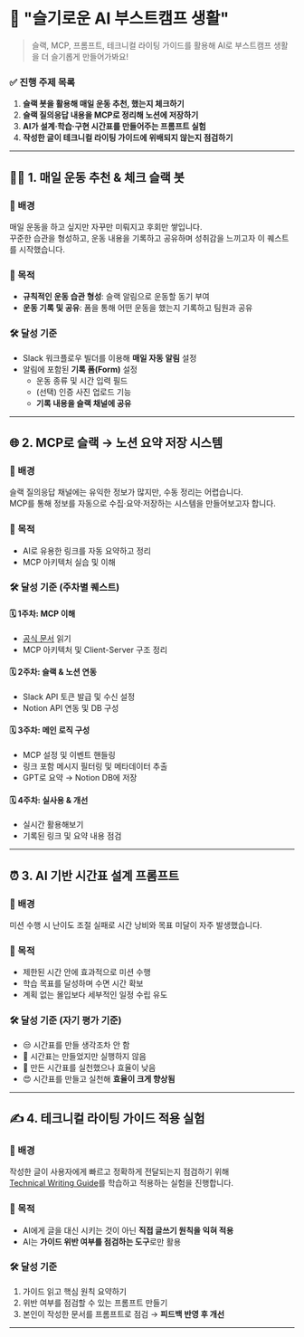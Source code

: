 # 📌 "슬기로운 AI 부스트캠프 생활"

> 슬랙, MCP, 프롬프트, 테크니컬 라이팅 가이드를 활용해
> AI로 부스트캠프 생활을 더 슬기롭게 만들어가봐요!


### ✅ 진행 주제 목록

1. **슬랙 봇을 활용해 매일 운동 추천, 했는지 체크하기**
2. **슬랙 질의응답 내용을 MCP로 정리해 노션에 저장하기**
3. **AI가 설계·학습·구현 시간표를 만들어주는 프롬프트 실험**
4. **작성한 글이 테크니컬 라이팅 가이드에 위배되지 않는지 점검하기**

---

## 🏋️‍♀️ 1. 매일 운동 추천 & 체크 슬랙 봇

### 📌 배경
매일 운동을 하고 싶지만 자꾸만 미뤄지고 후회만 쌓입니다.  
꾸준한 습관을 형성하고, 운동 내용을 기록하고 공유하며 성취감을 느끼고자 이 퀘스트를 시작했습니다.

### 🎯 목적
- **규칙적인 운동 습관 형성**: 슬랙 알림으로 운동할 동기 부여
- **운동 기록 및 공유**: 폼을 통해 어떤 운동을 했는지 기록하고 팀원과 공유

### 🛠 달성 기준
- Slack 워크플로우 빌더를 이용해 **매일 자동 알림** 설정
- 알림에 포함된 **기록 폼(Form)** 설정
    - 운동 종류 및 시간 입력 필드
    - (선택) 인증 사진 업로드 기능
    - **기록 내용을 슬랙 채널에 공유**

---

## 🌐 2. MCP로 슬랙 → 노션 요약 저장 시스템

### 📌 배경
슬랙 질의응답 채널에는 유익한 정보가 많지만, 수동 정리는 어렵습니다.  
MCP를 통해 정보를 자동으로 수집·요약·저장하는 시스템을 만들어보고자 합니다.

### 🎯 목적
- AI로 유용한 링크를 자동 요약하고 정리
- MCP 아키텍처 실습 및 이해

### 🛠 달성 기준 (주차별 퀘스트)
#### 🗓 1주차: MCP 이해
- [공식 문서](https://modelcontextprotocol.io/) 읽기
- MCP 아키텍처 및 Client-Server 구조 정리

#### 🗓 2주차: 슬랙 & 노션 연동
- Slack API 토큰 발급 및 수신 설정
- Notion API 연동 및 DB 구성

#### 🗓 3주차: 메인 로직 구성
- MCP 설정 및 이벤트 핸들링
- 링크 포함 메시지 필터링 및 메타데이터 추출
- GPT로 요약 → Notion DB에 저장

#### 🗓 4주차: 실사용 & 개선
- 실시간 활용해보기
- 기록된 링크 및 요약 내용 점검

---

## ⏰ 3. AI 기반 시간표 설계 프롬프트

### 📌 배경
미션 수행 시 난이도 조절 실패로 시간 낭비와 목표 미달이 자주 발생했습니다.

### 🎯 목적
- 제한된 시간 안에 효과적으로 미션 수행
- 학습 목표를 달성하며 수면 시간 확보
- 계획 없는 몰입보다 세부적인 일정 수립 유도

### 🛠 달성 기준 (자기 평가 기준)
- 😒 시간표를 만들 생각조차 안 함
- 🤔 시간표는 만들었지만 실행하지 않음
- 🙂 만든 시간표를 실천했으나 효율이 낮음
- 😍 시간표를 만들고 실천해 **효율이 크게 향상됨**

---

## ✍️ 4. 테크니컬 라이팅 가이드 적용 실험

### 📌 배경
작성한 글이 사용자에게 빠르고 정확하게 전달되는지 점검하기 위해  
[Technical Writing Guide](https://technical-writing.dev/index.html)를 학습하고 적용하는 실험을 진행합니다.

### 🎯 목적
- AI에게 글을 대신 시키는 것이 아닌 **직접 글쓰기 원칙을 익혀 적용**
- AI는 **가이드 위반 여부를 점검하는 도구**로만 활용

### 🛠 달성 기준
1. 가이드 읽고 핵심 원칙 요약하기
2. 위반 여부를 점검할 수 있는 프롬프트 만들기
3. 본인이 작성한 문서를 프롬프트로 점검 → **피드백 반영 후 개선**

--- 
